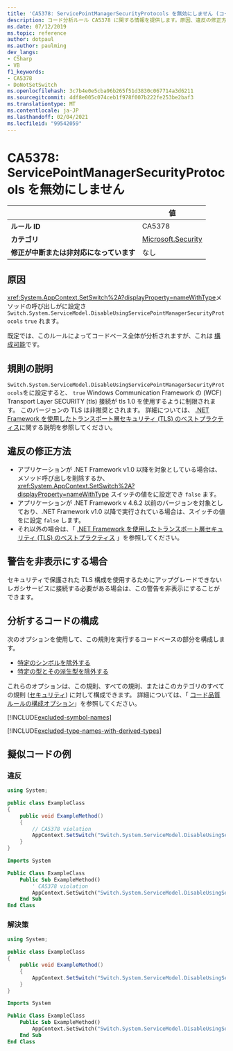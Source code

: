 ```yaml
---
title: 'CA5378: ServicePointManagerSecurityProtocols を無効にしません (コード分析)'
description: コード分析ルール CA5378 に関する情報を提供します。原因、違反の修正方法、非表示にするタイミングなどが含まれます。
ms.date: 07/12/2019
ms.topic: reference
author: dotpaul
ms.author: paulming
dev_langs:
- CSharp
- VB
f1_keywords:
- CA5378
- DoNotSetSwitch
ms.openlocfilehash: 3c7b4e0e5cba96b265f51d3830c067714a3d6211
ms.sourcegitcommit: 4df8e005c074ceb1f978f007b222fe253be2baf3
ms.translationtype: MT
ms.contentlocale: ja-JP
ms.lasthandoff: 02/04/2021
ms.locfileid: "99542059"
---
```

# <a name="ca5378-do-not-disable-servicepointmanagersecurityprotocols"></a>CA5378: ServicePointManagerSecurityProtocols を無効にしません

| | 値 |
|-|-|
| **ルール ID** |CA5378|
| **カテゴリ** |[Microsoft.Security](security-warnings.md)|
| **修正が中断または非対応になっています** |なし|

## <a name="cause"></a>原因

<xref:System.AppContext.SetSwitch%2A?displayProperty=nameWithType>メソッドの呼び出しがに設定さ `Switch.System.ServiceModel.DisableUsingServicePointManagerSecurityProtocols` `true` れます。

既定では、このルールによってコードベース全体が分析されますが、これは [構成可能](#configure-code-to-analyze)です。

## <a name="rule-description"></a>規則の説明

`Switch.System.ServiceModel.DisableUsingServicePointManagerSecurityProtocols`をに設定すると、 `true` Windows Communication Framework の (WCF) Transport Layer SECURITY (tls) 接続が tls 1.0 を使用するように制限されます。 このバージョンの TLS は非推奨とされます。 詳細については、 [.NET Framework を使用したトランスポート層セキュリティ (TLS) のベストプラクティス](../../../framework/network-programming/tls.md#switchsystemservicemodeldisableusingservicepointmanagersecurityprotocols)に関する説明を参照してください。

## <a name="how-to-fix-violations"></a>違反の修正方法

- アプリケーションが .NET Framework v1.0 以降を対象としている場合は、メソッド呼び出しを削除するか、 <xref:System.AppContext.SetSwitch%2A?displayProperty=nameWithType> スイッチの値をに設定でき `false` ます。
- アプリケーションが .NET Framework v 4.6.2 以前のバージョンを対象としており、.NET Framework v1.0 以降で実行されている場合は、スイッチの値をに設定 `false` します。
- それ以外の場合は、「 [.NET Framework を使用したトランスポート層セキュリティ (TLS) のベストプラクティス](../../../framework/network-programming/tls.md) 」を参照してください。

## <a name="when-to-suppress-warnings"></a>警告を非表示にする場合

セキュリティで保護された TLS 構成を使用するためにアップグレードできないレガシサービスに接続する必要がある場合は、この警告を非表示にすることができます。

## <a name="configure-code-to-analyze"></a>分析するコードの構成

次のオプションを使用して、この規則を実行するコードベースの部分を構成します。

- [特定のシンボルを除外する](#exclude-specific-symbols)
- [特定の型とその派生型を除外する](#exclude-specific-types-and-their-derived-types)

これらのオプションは、この規則、すべての規則、またはこのカテゴリのすべての規則 ([セキュリティ](security-warnings.md)) に対して構成できます。 詳細については、「 [コード品質ルールの構成オプション](../code-quality-rule-options.md)」を参照してください。

[!INCLUDE[excluded-symbol-names](~/includes/code-analysis/excluded-symbol-names.md)]

[!INCLUDE[excluded-type-names-with-derived-types](~/includes/code-analysis/excluded-type-names-with-derived-types.md)]

## <a name="pseudo-code-examples"></a>擬似コードの例

### <a name="violation"></a>違反

```csharp
using System;

public class ExampleClass
{
    public void ExampleMethod()
    {
        // CA5378 violation
        AppContext.SetSwitch("Switch.System.ServiceModel.DisableUsingServicePointManagerSecurityProtocols", true);
    }
}
```

```vb
Imports System

Public Class ExampleClass
    Public Sub ExampleMethod()
        ' CA5378 violation
        AppContext.SetSwitch("Switch.System.ServiceModel.DisableUsingServicePointManagerSecurityProtocols", true)
    End Sub
End Class
```

### <a name="solution"></a>解決策

```csharp
using System;

public class ExampleClass
{
    public void ExampleMethod()
    {
        AppContext.SetSwitch("Switch.System.ServiceModel.DisableUsingServicePointManagerSecurityProtocols", false);
    }
}
```

```vb
Imports System

Public Class ExampleClass
    Public Sub ExampleMethod()
        AppContext.SetSwitch("Switch.System.ServiceModel.DisableUsingServicePointManagerSecurityProtocols", false)
    End Sub
End Class
```
